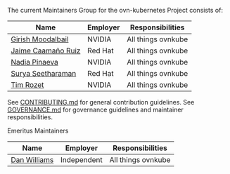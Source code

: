 The current Maintainers Group for the ovn-kubernetes Project consists of:

| Name | Employer | Responsibilities |
| ---- | -------- | ---------------- |
| [Girish Moodalbail](https://github.com/girishmg) | NVIDIA | All things ovnkube |
| [Jaime Caamaño Ruiz](https://github.com/jcaamano) | Red Hat | All things ovnkube |
| [Nadia Pinaeva](https://github.com/npinaeva) | NVIDIA  | All things ovnkube |
| [Surya Seetharaman](https://github.com/tssurya)   | Red Hat | All things ovnkube |
| [Tim Rozet](https://github.com/trozet)   | NVIDIA | All things ovnkube |

See [CONTRIBUTING.md](./CONTRIBUTING.md) for general contribution guidelines.
See [GOVERNANCE.md](./GOVERNANCE.md) for governance guidelines and maintainer responsibilities.

Emeritus Maintainers

| Name | Employer | Responsibilities |
| ---- | -------- | ---------------- |
| [Dan Williams](https://github.com/dcbw) | Independent  | All things ovnkube |